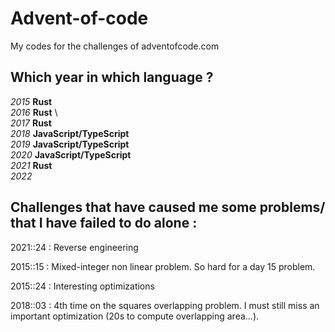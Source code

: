 # Advent-of-code

My codes for the challenges of adventofcode.com

## Which year in which language ?

*2015* **Rust** \
*2016* **Rust** \ \
*2017* **Rust** \
*2018* **JavaScript/TypeScript** \
*2019* **JavaScript/TypeScript** \
*2020* **JavaScript/TypeScript** \
*2021* **Rust** \
*2022*

## Challenges that have caused me some problems/ that I have failed to do alone :

2021::24 : Reverse engineering

2015::15 : Mixed-integer non linear problem. So hard for a day 15 problem.

2015::24 : Interesting optimizations

2018::03 : 4th time on the squares overlapping problem. I must still miss an important optimization (20s to compute overlapping area...).
